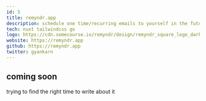 ```yaml
---
id: 5
title: remyndr.app
description: schedule one time/recurring emails to yourself in the future
tech: nuxt tailwindcss go
logo: https://cdn.somecourse.io/remyndr/design/remyndr_square_logo_dark.svg
website: https://remyndr.app
github: https://remyndr.app
twitter: gyankarn
---
```


## coming soon

trying to find the right time to write about it
